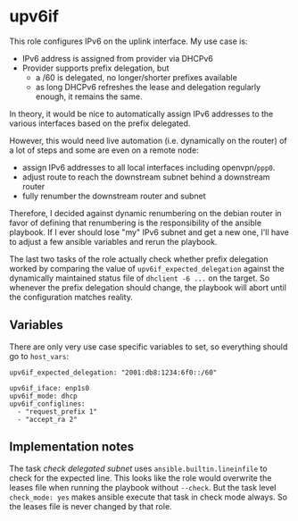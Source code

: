 
# upv6if

This role configures IPv6 on the uplink interface. My use case is:

* IPv6 address is assigned from provider via DHCPv6
* Provider supports prefix delegation, but
  * a /60 is delegated, no longer/shorter prefixes available
  * as long DHCPv6 refreshes the lease and delegation regularly enough,
    it remains the same.

In theory, it would be nice to automatically assign IPv6 addresses
to the various interfaces based on the prefix delegated.

However, this would need live automation (i.e. dynamically on the router)
of a lot of steps and some are even on a remote node:

* assign IPv6 addresses to all local interfaces including openvpn/`ppp0`.
* adjust route to reach the downstream subnet behind a downstream router
* fully renumber the downstream router and subnet

Therefore, I decided against dynamic renumbering on the debian router
in favor of defining that renumbering is the responsibility of the
ansible playbook.  If I ever should lose "my" IPv6 subnet and get a
new one, I'll have to adjust a few ansible variables and rerun
the playbook.

The last two tasks of the role actually check whether prefix delegation 
worked by comparing the value of `upv6if_expected_delegation` against
the dynamically maintained status file of `dhclient -6 ...` on the target. So 
whenever the prefix delegation should change, the playbook will abort until
the configuration matches reality.

## Variables

There are only very use case specific variables to set, so everything should go to `host_vars`:

```
upv6if_expected_delegation: "2001:db8:1234:6f0::/60"

upv6if_iface: enp1s0
upv6if_mode: dhcp
upv6if_configlines:
  - "request_prefix 1"
  - "accept_ra 2"
```

## Implementation notes

The task *check delegated subnet* uses `ansible.builtin.lineinfile` to check for
the expected line. This looks like the role would overwrite the leases file when
running the playbook without `--check`. But the task level `check_mode: yes` makes 
ansible execute that task in check mode always. So the leases file is never
changed by that role.

